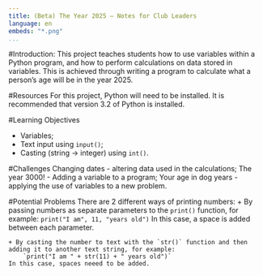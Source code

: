```yaml
---
title: (Beta) The Year 2025 — Notes for Club Leaders
language: en
embeds: "*.png"
...
```


#Introduction:
This project teaches students how to use variables within a Python program, and how to perform calculations on data stored in variables. This is achieved through writing a program to calculate what a person’s age will be in the year 2025.

#Resources
For this project, Python will need to be installed. It is recommended that version 3.2 of Python is installed.

#Learning Objectives
+ Variables;
+ Text input using `input()`;
+ Casting (string → integer) using `int()`.

#Challenges
Changing dates - altering data used in the calculations;
The year 3000! - Adding a variable to a program;
Your age in dog years - applying the use of variables to a new problem.

#Potential Problems
There are 2 different ways of printing numbers:
    + By passing numbers as separate parameters to the `print()` function, for example:
        `print("I am", 11, "years old")`
    In this case, a space is added between each parameter.

    + By casting the number to text with the `str()` function and then adding it to another text string, for example:
        `print("I am " + str(11) + " years old")`
    In this case, spaces neeed to be added.

